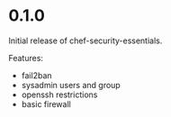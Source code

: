 # 0.1.0

Initial release of chef-security-essentials. 

Features:
* fail2ban
* sysadmin users and group
* openssh restrictions
* basic firewall
